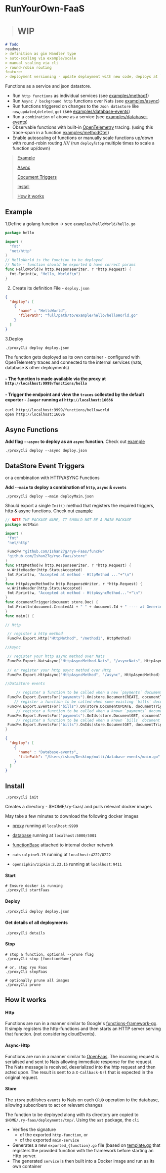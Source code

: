 # RunYourOwn-FaaS

> # WIP

```markdown
# Todo
readme:
> definition as gin Handler type 
> auto-scaling via example/scale
> manual scaling via cli
> round-robin routing
feature:
> deployment versioning - update deployment with new code, deploys at `/v2`  
```

Functions as a service and json datastore.

- Run `http functions` as individual services (see [examples/method1](https://github.com/Ishan27g/ryo-Faas/tree/main/examples/method1))
- Run `Async / background http` functions over Nats (see [examples/async](https://github.com/Ishan27g/ryo-Faas/tree/main/examples/async))
- Run functions triggered on changes to the `Json datastore` like `new`,`updated`,`deleted`, `get` (see [examples/database-events](https://github.com/Ishan27g/ryo-Faas/tree/main/examples/database-events))
- Run a `combination` of above as a service (see [examples/database-events](https://github.com/Ishan27g/ryo-Faas/tree/main/examples/database-events))
- Observable functions with built-in [OpenTelemetry](https://github.com/open-telemetry/opentelemetry-go) tracing. (using this trace-span in a function [examples/methodOtel](https://github.com/Ishan27g/ryo-Faas/tree/main/examples/methodOtel))
- Enable autoscaling of functions or manually scale functions up/down with round-robin routing //// (run `deploy`/`stop` multiple times to scale a function up/down) 

>[Example](#Example)
> 
>[Async](#Async-Functions)
> 
>[Document Triggers](#DataStore-Event-Triggers)
> 
> [Install](#Install)
>
> [How it works](#How-it-works)

## Example
1.Define a golang function -> see `examples/helloWorld/hello.go`

```go
package hello

import (
  "fmt"
  "net/http"
)
// HelloWorld is the function to be deployed
// Note - function should be exported & have correct params
func HelloWorld(w http.ResponseWriter, r *http.Request) {
  fmt.Fprint(w, "Hello, World!\n")
}
```

2. Create its definition File - `deploy.json`

```json
{
  "deploy": [
    {
      "name" : "HelloWorld",
      "filePath": "full/path/to/example/hello/helloWorld.go"
    }
  ]
}
```

3.Deploy

```shell
./proxyCli deploy deploy.json
```
The function gets deployed as its own container - configured with OpenTelemetry traces and connected to the internal services (nats, database & other deployments)

#### - The function is made available via the proxy at `http://localhost:9999/functions/hello`

#### - Trigger the endpoint and view the `traces` collected by the default exporter - `Jaeger` running at `http://localhost:16686`

```shell
curl http://localhost:9999/functions/helloworld
open http://localhost:16686
```

## Async Functions

__Add flag `--async` to deploy as an `async` function__. Check out [example](https://github.com/Ishan27g/ryo-Faas/tree/readme/examples/async#readme)

```shell
./proxyCli deploy --async deploy.json
```

## DataStore Event Triggers

or a combination with HTTP/ASYNC Functions

__Add `--main` to deploy a combination of `http`, `async` & `events`__
```shell
./proxyCli deploy --main deployMain.json
```

Should export a single `Init()` method that registers the required triggers, http & async functions. Check out [example](https://github.com/Ishan27g/ryo-Faas/tree/readme/examples/database-events)

```go
// NOTE THE PACKAGE NAME, IT SHOULD NOT BE A MAIN PACKAGE
package notMain

import (
 "fmt"
 "net/http"

 FuncFw "github.com/Ishan27g/ryo-Faas/funcFw"
 "github.com/Ishan27g/ryo-Faas/store"
)
func HttpMethod(w http.ResponseWriter, r *http.Request) {
 w.WriteHeader(http.StatusAccepted)
 fmt.Fprint(w, "Accepted at method - HttpMethod ..."+"\n")
}
func HttpAsyncMethod(w http.ResponseWriter, r *http.Request) {
 w.WriteHeader(http.StatusAccepted)
 fmt.Fprint(w, "Accepted at method - HttpAsyncMethod..."+"\n")
}
func documentTrigger(document store.Doc) {
 fmt.Println(document.CreatedAt + " " + document.Id + " ---- at GenericCb()")
}
func main() {

// Http

 // register a http method
 FuncFw.Export.Http("HttpMethod", "/method1", HttpMethod)

//Async

 // register your http async method over Nats
 FuncFw.Export.NatsAsync("HttpAsyncMethod-Nats", "/asyncNats", HttpAsyncMethod)
 
 // or register your http async method over Http
 FuncFw.Export.HttpAsync("HttpAsyncMethod", "/async", HttpAsyncMethod)

//DataStore events

     // register a function to be called when a new `payments` document is created
 FuncFw.Export.EventsFor("payments").On(store.DocumentCREATE, documentTrigger)
    // register a function to be called when some existing `bills` document is updated
 FuncFw.Export.EventsFor("bills").On(store.DocumentUPDATE, documentTrigger)
     // register a function to be called when a known `payments` document (by its ID) is retrieved
 FuncFw.Export.EventsFor("payments").OnIds(store.DocumentGET, documentTrigger, "some-known-id")
     // register a function to be called when a known `bills` document (by its ID) is retrieved
 FuncFw.Export.EventsFor("bills").OnIds(store.DocumentGET, documentTrigger, "some-known-id")
}
```

```json
{
  "deploy": [
    {
      "name" : "Database-events",
      "filePath": "/Users/ishan/Desktop/multi/database-events/main.go"
    }
  ]
}
```

## Install


```shell
./proxyCli init
```
Creates a directory - $HOME/.ry-faas/ and pulls relevant docker images

May take a few minutes to download the following docker images

- [proxy](https://hub.docker.com/repository/docker/ishan27g/ryo-faas) running at `localhost:9999`
- [database](https://hub.docker.com/repository/docker/ishan27g/ryo-faas) running at `localhost:5000/5001`
- [functionBase](https://hub.docker.com/repository/docker/ishan27g/ryo-faas) attached to internal docker network

- `nats:alpine3.15` running at `localhost:4222/8222`
- `openzipkin/zipkin:2.23.15` running at `localhost:9411`

#### Start

```shell
# Ensure docker is running
./proxyCli startFaas
```

#### Deploy

```shell
./proxyCli deploy deploy.json
```

#### Get details of all deployments
```shell
./proxyCli details
```
#### Stop
```shell
# stop a function, optional --prune flag
./proxyCli stop [functionName]

# or, stop ryo Faas
./proxyCli stopFaas

# optionally prune all images
./proxyCli prune
```

## How it works

#### Http

Functions are run in a manner similar to Google's [functions-framework-go](https://github.com/GoogleCloudPlatform/functions-framework-go).
It simply registers the http-functions and then starts an HTTP server serving that function. (not considering cloudEvents).

#### Async-Http 

Functions are run in a manner similar to [OpenFaas](https://docs.openfaas.com/reference/async/). 
The incoming request is serialised and sent to Nats allowing immediate response for the request. 
The Nats message is received, deserialized into the http request and then acted upon. 
The result is sent to a `X-Callback-Url` that is expected in the original request.

#### Store

The `store` publishes `events` to Nats on each `CRUD` operation to the database, allowing subscribers to act on relevant changes

The function to be deployed along with its directory are copied to `$HOME/.ry-faas/deployments/tmp/`. Using the `ast`  package, the `cli`
  - Verifies the signature
    - of the exported `http-function`, or
    - of the exported `main-service`
  - Generates a new `exported_{function}.go` file (based on [template.go](https://github.com/Ishan27g/ryo-Faas/blob/main/pkg/template/template.go) that registers the provided function with the framework before starting an Http server.
  - The generated `service` is then built into a Docker image and run as its own container

